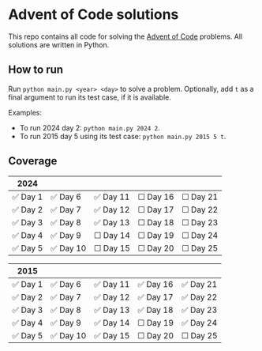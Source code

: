 # Advent of Code solutions

This repo contains all code for solving the [Advent of Code](adventofcode.com) problems. All solutions are written in Python.

## How to run
Run `python main.py <year> <day>` to solve a problem. Optionally, add `t` as a final argument to run its test case, if it is available.


Examples:
- To run 2024 day 2: `python main.py 2024 2`.
- To run 2015 day 5 using its test case: `python main.py 2015 5 t`.

## Coverage

| 2024          |             |               |             |             |
| ----          | ----        | ----          | ----        | ----        |
| ✅ Day 1     | ✅ Day 6     | ✅ Day 11     | ☐ Day 16    | ☐ Day 21    |
| ✅ Day 2     | ✅ Day 7     | ✅ Day 12     | ☐ Day 17    | ☐ Day 22    |
| ✅ Day 3     | ✅ Day 8     | ✅ Day 13     | ☐ Day 18    | ☐ Day 23    |
| ✅ Day 4     | ✅ Day 9     | ☐ Day 14     | ☐ Day 19    | ☐ Day 24    |
| ✅ Day 5      | ✅ Day 10    | ☐ Day 15     | ☐ Day 20    | ☐ Day 25    |



| 2015          |           |               |             |             |
| ----          | ----      | ----          | ----        | ----        |
| ✅ Day 1     | ✅ Day 6  | ✅ Day 11     | ✅ Day 16    | ✅ Day 21    |
| ✅ Day 2     | ✅ Day 7  | ✅ Day 12     | ✅ Day 17    | ✅ Day 22    |
| ✅ Day 3     | ✅ Day 8   | ✅ Day 13     | ✅ Day 18    | ✅ Day 23    |
| ✅ Day 4     | ✅ Day 9   | ✅ Day 14     | ☐ Day 19    | ✅ Day 24    |
| ✅ Day 5      | ✅ Day 10  | ✅ Day 15     | ☐ Day 20    | ☐ Day 25    |
